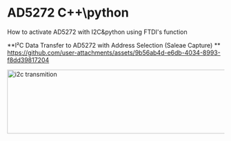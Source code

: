 # AD5272 C++\python
How to activate AD5272 with I2C&amp;python using FTDI's  function


**I²C Data Transfer to AD5272 with Address Selection (Saleae Capture)
**
https://github.com/user-attachments/assets/9b56ab4d-e6db-4034-8993-f8dd39817204



<img width="936" height="148" alt="i2c transmition" src="https://github.com/user-attachments/assets/5e4cadb7-8a84-4497-8cbb-4732758aaa19" />
